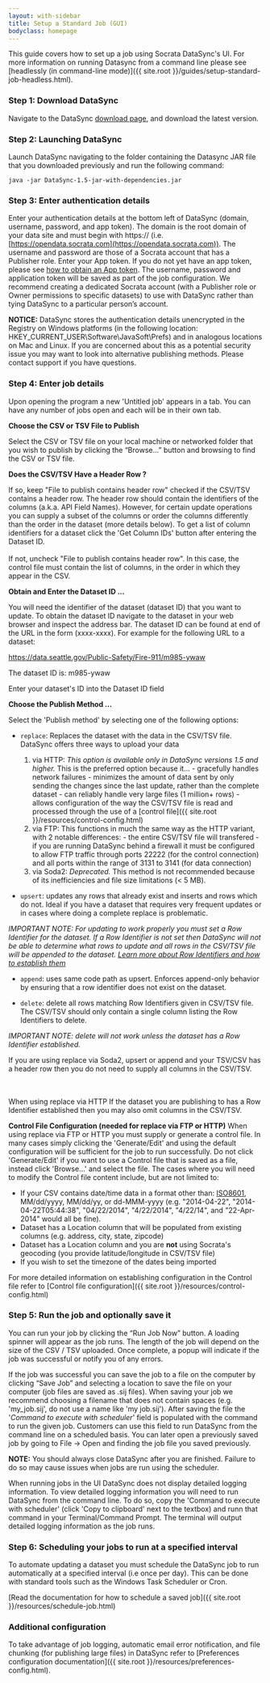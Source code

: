 ```yaml
---
layout: with-sidebar
title: Setup a Standard Job (GUI)
bodyclass: homepage
---
```


This guide covers how to set up a job using Socrata DataSync's UI. For more information on running Datasync from a command line please see [headlessly (in command-line mode)]({{ site.root }}/guides/setup-standard-job-headless.html).

### Step 1: Download DataSync
Navigate to the DataSync [download page]({{site.root}}/datasync/releases}}), and download the latest version. 

### Step 2: Launching DataSync
Launch DataSync navigating to the folder containing the Datasync JAR file that you downloaded previously and run the following command:

```
java -jar DataSync-1.5-jar-with-dependencies.jar
```

### Step 3: Enter authentication details
Enter your authentication details at the bottom left of DataSync (domain, username, password, and app token). The domain is the root domain of your data site and must begin with https:// (i.e. [https://opendata.socrata.com](https://opendata.socrata.com)). The username and password are those of a Socrata account that has a Publisher role. Enter your App token.  If you do not yet have an app token, please see [how to obtain an App token](http://dev.socrata.com/docs/app-tokens.html). The username, password and application token will be saved as part of the job configuration.  We recommend creating a dedicated Socrata account (with a Publisher role or Owner permissions to specific datasets) to use with DataSync rather than tying DataSync to a particular person’s account.

**NOTICE:** DataSync stores the authentication details unencrypted in the Registry on Windows platforms (in the following location: HKEY_CURRENT_USER\Software\JavaSoft\Prefs) and in analogous locations on Mac and Linux. If you are concerned about this as a potential security issue you may want to look into alternative publishing methods. Please contact support if you have questions.

### Step 4: Enter job details

Upon opening the program a new 'Untitled job' appears in a tab. You can have any number of jobs open and each will be in their own tab.

**Choose the CSV or TSV File to Publish**

Select the CSV or TSV file on your local machine or networked folder that you wish to publish by clicking the “Browse...” button and browsing to find the CSV or TSV file.

**Does the CSV/TSV Have a Header Row ?**

If so, keep "File to publish contains header row" checked if the CSV/TSV contains a header row. The header row should contain the identifiers of the columns (a.k.a. API Field Names). However, for certain update operations you can supply a subset of the columns or order the columns differently than the order in the dataset (more details below). To get a list of column identifiers for a dataset click the 'Get Column IDs' button after entering the Dataset ID.
<br><br>
If not, uncheck "File to publish contains header row". In this case, the control file must contain the list of columns, in the order in which they appear in the CSV.


**Obtain and Enter the Dataset ID ...**

You will need the identifier of the dataset (dataset ID) that you want to update. To obtain the dataset ID navigate to the dataset in your web browser and inspect the address bar. The dataset ID can be found at end of the URL in the form (xxxx-xxxx). For example for the following URL to a dataset:

https://data.seattle.gov/Public-Safety/Fire-911/m985-ywaw

The dataset ID is: m985-ywaw

Enter your dataset's ID into the Dataset ID field


**Choose the Publish Method ...**

Select the 'Publish method' by selecting one of the following options:

- `replace`: Replaces the dataset with the data in the CSV/TSV file.  DataSync offers three ways to upload your data
    1. via HTTP: *This option is available only in DataSync versions 1.5 and higher.*  This is the preferred option because it...
      - gracefully handles network failures
      - minimizes the amount of data sent by only sending the changes since the last update, rather than the complete dataset
      - can reliably handle very large files (1 million+ rows)
      - allows configuration of the way the CSV/TSV file is read and processed through the use of a [control file]({{ site.root }}/resources/control-config.html)
    2. via FTP: This functions in much the same way as the HTTP variant, with 2 notable differences:
      - the entire CSV/TSV file will transfered
      - if you are running DataSync behind a firewall it must be configured to allow FTP traffic through ports 22222 (for the control connection) and all ports within the range of 3131 to 3141 (for data connection)
    3. via Soda2: *Deprecated.*  This method is not recommended because of its inefficiencies and file size limitations (< 5 MB). 

- `upsert`: updates any rows that already exist and inserts and rows which do not. Ideal if you have a dataset that requires very frequent updates or in cases where doing a complete replace is problematic.

*IMPORTANT NOTE: For updating to work properly you must set a Row Identifier for the dataset. If a Row Identifier is not set then DataSync will not be able to determine what rows to update and all rows in the CSV/TSV file will be appended to the dataset. [Learn more about Row Identifiers and how to establish them](http://dev.socrata.com/docs/row-identifiers.html)*

- `append`: uses same code path as upsert.  Enforces append-only behavior by ensuring that a row identifier does not exist on the dataset.  

- `delete`: delete all rows matching Row Identifiers given in CSV/TSV file. The CSV/TSV should only contain a single column listing the Row Identifiers to delete.

*IMPORTANT NOTE: delete will not work unless the dataset has a Row Identifier established.*

<div class="well">
If you are using replace via Soda2, upsert or append and your TSV/CSV has a header row then you do not need to supply all columns in the CSV/TSV.  

<!--
TODO: WHAT HAPPENS TO OMITTED COLUMNS (TEST THIS!!!)...is this different than DELTA IMPORTER 2??
-->
<br><br>
When using replace via HTTP If the dataset you are publishing to has a Row Identifier established then you may also omit columns in the CSV/TSV.
</div>

**Control File Configuration (needed for replace via FTP or HTTP)**
When using replace via FTP or HTTP you must supply or generate a control file. In many cases simply clicking the 'Generate/Edit' and using the default configuration will be sufficient for the job to run successfully. Do not click 'Generate/Edit' if you want to use a Control file that is saved as a file, instead click 'Browse...' and select the file. The cases where you will need to modify the Control file content include, but are not limited to:

* If your CSV contains date/time data in a format other than: [ISO8601](http://en.wikipedia.org/wiki/ISO_8601), MM/dd/yyyy, MM/dd/yy, or dd-MMM-yyyy (e.g. "2014-04-22", "2014-04-22T05:44:38", "04/22/2014", "4/22/2014", "4/22/14", and "22-Apr-2014" would all be fine).
* Dataset has a Location column that will be populated from existing columns (e.g. address, city, state, zipcode)
* Dataset has a Location column and you are <strong>not</strong> using Socrata's geocoding (you provide latitude/longitude in CSV/TSV file)
* If you wish to set the timezone of the dates being imported


For more detailed information on establishing configuration in the Control file refer to [Control file configuration]({{ site.root }}/resources/control-config.html)

### Step 5: Run the job and optionally save it
You can run your job by clicking the “Run Job Now” button. A loading spinner will appear as the job runs.  The length of the job will depend on the size of the CSV / TSV uploaded. Once complete, a popup will indicate if the job was successful or notify you of any errors. 

If the job was successful you can save the job to a file on the computer by clicking “Save Job” and selecting a location to save the file on your computer (job files are saved as .sij files). When saving your job we recommend choosing a filename that does not contain spaces (e.g. 'my_job.sij', do not use a name like 'my job.sij'). After saving the file the '*Command to execute with scheduler*' field is populated with the command to run the given job. Customers can use this field to run DataSync from the command line on a scheduled basis. You can later open a previously saved job by going to File -> Open and finding the job file you saved previously.

**NOTE:** You should always close DataSync after you are finished.  Failure to do so may cause issues when jobs are run using the scheduler.

<div class="well">
When running jobs in the UI DataSync does not display detailed logging information. To view detailed logging information you will need to run DataSync from the command line.  To do so, copy the 'Command to execute with scheduler' (click 'Copy to clipboard' next to the textbox) and runn that command in your Terminal/Command Prompt. The terminal will output detailed logging information as the job runs.
</div>

### Step 6: Scheduling your jobs to run at a specified interval
To automate updating a dataset you must schedule the DataSync job to run automatically at a specified interval (i.e once per day). This can be done with standard tools such as the Windows Task Scheduler or Cron.

[Read the documentation for how to schedule a saved job]({{ site.root }}/resources/schedule-job.html)

### Additional configuration

To take advantage of job logging, automatic email error notification, and file chunking (for publishing large files) in DataSync refer to [Preferences configuration documentation]({{ site.root }}/resources/preferences-config.html).
